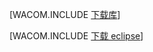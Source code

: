 <properties linkid="java-download-windows" urlDisplayName="Download for Windows" pageTitle="Download the Azure SDK for Java (Windows)" metaKeywords="Azure SDK Java, Azure Java Maven, Azure Maven, Azure plugin for Eclipse, Azure Eclipse Java" description="Download the Azure SDK for Java. Code provided for Maven. Install steps provided for Azure Plugin for Eclipse with Java." metaCanonical="" disqusComments="1" umbracoNaviHide="1" services="" documentationCenter="Java" title="Download the Azure SDK for Java" authors="robmcm" solutions="" manager="wpickett" editor="mollybos" scriptId="" videoId="" />
<tags ms.service=""
    ms.date="02/20/2015"
    wacn.date=""
    />

[WACOM.INCLUDE [下载库](../includes/download_libraries.md)]

[WACOM.INCLUDE [下载 eclipse](../includes/download_eclipse.md)]

  [下载库]: ../includes/download_libraries.md
  [下载 eclipse]: ../includes/download_eclipse.md
